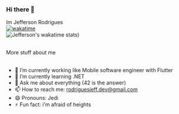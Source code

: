 ### Hi there 👋
Im Jefferson Rodrigues 
<br/>
[![wakatime](https://wakatime.com/badge/user/9420e9ba-d993-48ee-9ba2-5eea38120253.svg)](https://wakatime.com/@9420e9ba-d993-48ee-9ba2-5eea38120253)<br/>
![Jefferson's wakatime stats](https://wakapi.dev/api/activity/chart/rodriguesjeff.svg))

<br>
<summary>
	More stuff about me
</summary>

<br/>

- 🔭 I’m currently working like Mobile software engineer with Flutter
- 🌱 I’m currently learning .NET
- 💬 Ask me about everything (42 is the answer)
- 📫 How to reach me: rodriguesjeff.dev@gmail.com
- 😄 Pronouns: Jedi
- ⚡ Fun fact: i'm afraid of heights
